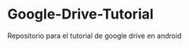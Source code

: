 Google-Drive-Tutorial
=====================

Repositorio para el tutorial de google drive en android